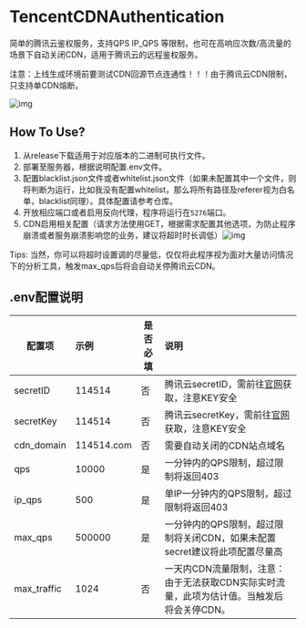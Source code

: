 # TencentCDNAuthentication
简单的腾讯云鉴权服务，支持QPS IP_QPS 等限制，也可在高响应次数/高流量的场景下自动关闭CDN，适用于腾讯云的远程鉴权服务。

注意：上线生成环境前要测试CDN回源节点连通性！！！由于腾讯云CDN限制，只支持单CDN熔断。

![img](https://qcloudimg.tencent-cloud.cn/image/document/d26215edda04745d6fdee7d68ef64cc5.jpg?1)

## How To Use?

1. 从release下载适用于对应版本的二进制可执行文件。
2. 部署至服务器，根据说明配置.env文件。
3. 配置blacklist.json文件或者whitelist.json文件（如果未配置其中一个文件，则将判断为运行，比如我没有配置whitelist，那么将所有路径及referer视为白名单，blacklist同理）。具体配置请参考仓库。
4. 开放相应端口或者启用反向代理，程序将运行在`5276`端口。
5. CDN启用相关配置（请求方法使用GET，根据需求配置其他选项，为防止程序崩溃或者服务崩溃影响您的业务，建议将超时时长调低）![img](https://qcloudimg.tencent-cloud.cn/image/document/b9a476dda2f433adc8dc49d0d263d4aa.png)

Tips: 当然，你可以将超时设置调的尽量低，仅仅将此程序视为面对大量访问情况下的分析工具，触发max_qps后将会自动关停腾讯云CDN。


## .env配置说明

| 配置项      | 示例       | 是否必填 | 说明                                                         |
| ----------- | :--------- | -------- | :----------------------------------------------------------- |
| secretID    | 114514     | 否       | 腾讯云secretID，需前往[官网](https://console.cloud.tencent.com/cam/capi)获取，注意KEY安全 |
| secretKey   | 114514     | 否       | 腾讯云secretKey，需前往[官网](https://console.cloud.tencent.com/cam/capi)获取，注意KEY安全 |
| cdn_domain  | 114514.com | 否       | 需要自动关闭的CDN站点域名                                    |
| qps         | 10000      | 是       | 一分钟内的QPS限制，超过限制将返回403                         |
| ip_qps      | 500        | 是       | 单IP一分钟内的QPS限制，超过限制将返回403                     |
| max_qps     | 500000     | 是       | 一分钟内的QPS限制，超过限制将关闭CDN，如果未配置secret建议将此项配置尽量高 |
| max_traffic | 1024       | 否       | 一天内CDN流量限制，注意：由于无法获取CDN实际实时流量，此项为估计值。当触发后将会关停CDN。 |
